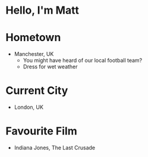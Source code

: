 # Hello, I'm Matt

# Hometown
* Manchester, UK
  * You might have heard of our local football team?
  * Dress for wet weather

# Current City
* London, UK

# Favourite Film
* Indiana Jones, The Last Crusade